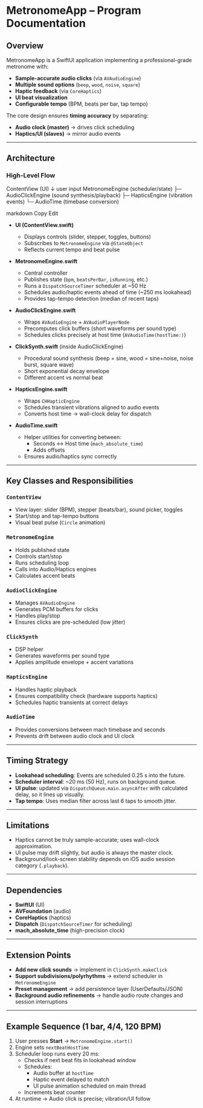 # MetronomeApp – Program Documentation

## Overview
MetronomeApp is a SwiftUI application implementing a professional-grade metronome with:
- **Sample-accurate audio clicks** (via `AVAudioEngine`)
- **Multiple sound options** (`beep`, `wood`, `noise`, `square`)
- **Haptic feedback** (via `CoreHaptics`)
- **UI beat visualization**
- **Configurable tempo** (BPM, beats per bar, tap tempo)

The core design ensures **timing accuracy** by separating:
- **Audio clock (master)** → drives click scheduling  
- **Haptics/UI (slaves)** → mirror audio events  

---

## Architecture

### High-Level Flow
ContentView (UI)
↓ user input
MetronomeEngine (scheduler/state)
├─ AudioClickEngine (sound synthesis/playback)
├─ HapticsEngine (vibration events)
└─ AudioTime (timebase conversion)

markdown
Copy
Edit

- **UI (ContentView.swift)**
  - Displays controls (slider, stepper, toggles, buttons)
  - Subscribes to `MetronomeEngine` via `@StateObject`
  - Reflects current tempo and beat pulse

- **MetronomeEngine.swift**
  - Central controller
  - Publishes state (`bpm`, `beatsPerBar`, `isRunning`, etc.)
  - Runs a `DispatchSourceTimer` scheduler at ~50 Hz
  - Schedules audio/haptic events ahead of time (~250 ms lookahead)
  - Provides tap-tempo detection (median of recent taps)

- **AudioClickEngine.swift**
  - Wraps `AVAudioEngine` + `AVAudioPlayerNode`
  - Precomputes click buffers (short waveforms per sound type)
  - Schedules clicks precisely at host time (`AVAudioTime(hostTime:)`)

- **ClickSynth.swift** (inside AudioClickEngine)
  - Procedural sound synthesis (beep = sine, wood = sine+noise, noise burst, square wave)
  - Short exponential decay envelope
  - Different accent vs normal beat

- **HapticsEngine.swift**
  - Wraps `CHHapticEngine`
  - Schedules transient vibrations aligned to audio events
  - Converts host time → wall-clock delay for dispatch

- **AudioTime.swift**
  - Helper utilities for converting between:
    - Seconds ↔ Host time (`mach_absolute_time`)
    - Adds offsets
  - Ensures audio/haptics sync correctly

---

## Key Classes and Responsibilities

### `ContentView`
- View layer: slider (BPM), stepper (beats/bar), sound picker, toggles
- Start/stop and tap-tempo buttons
- Visual beat pulse (`Circle` animation)

### `MetronomeEngine`
- Holds published state
- Controls start/stop
- Runs scheduling loop
- Calls into Audio/Haptics engines
- Calculates accent beats

### `AudioClickEngine`
- Manages `AVAudioEngine`
- Generates PCM buffers for clicks
- Handles play/stop
- Ensures clicks are pre-scheduled (low jitter)

### `ClickSynth`
- DSP helper
- Generates waveforms per sound type
- Applies amplitude envelope + accent variations

### `HapticsEngine`
- Handles haptic playback
- Ensures compatibility check (hardware supports haptics)
- Schedules haptic transients at correct delays

### `AudioTime`
- Provides conversions between mach timebase and seconds
- Prevents drift between audio clock and UI clock

---

## Timing Strategy
- **Lookahead scheduling**: Events are scheduled 0.25 s into the future.
- **Scheduler interval**: ~20 ms (50 Hz), runs on background queue.
- **UI pulse**: updated via `DispatchQueue.main.asyncAfter` with calculated delay, so it lines up visually.
- **Tap tempo**: Uses median filter across last 6 taps to smooth jitter.

---

## Limitations
- Haptics cannot be truly sample-accurate; uses wall-clock approximation.
- UI pulse may drift slightly, but audio is always the master clock.
- Background/lock-screen stability depends on iOS audio session category (`.playback`).

---

## Dependencies
- **SwiftUI** (UI)
- **AVFoundation** (audio)
- **CoreHaptics** (haptics)
- **Dispatch** (`DispatchSourceTimer` for scheduling)
- **mach_absolute_time** (high-precision clock)

---

## Extension Points
- **Add new click sounds** → implement in `ClickSynth.makeClick`
- **Support subdivisions/polyrhythms** → extend scheduler in `MetronomeEngine`
- **Preset management** → add persistence layer (UserDefaults/JSON)
- **Background audio refinements** → handle audio route changes and session interruptions

---

## Example Sequence (1 bar, 4/4, 120 BPM)
1. User presses **Start** → `MetronomeEngine.start()`
2. Engine sets `nextBeatHostTime`
3. Scheduler loop runs every 20 ms:
   - Checks if next beat fits in lookahead window
   - Schedules:
     - Audio buffer at `hostTime`
     - Haptic event delayed to match
     - UI pulse animation scheduled on main thread
   - Increments beat counter
4. At runtime → Audio click is precise; vibration/UI follow
